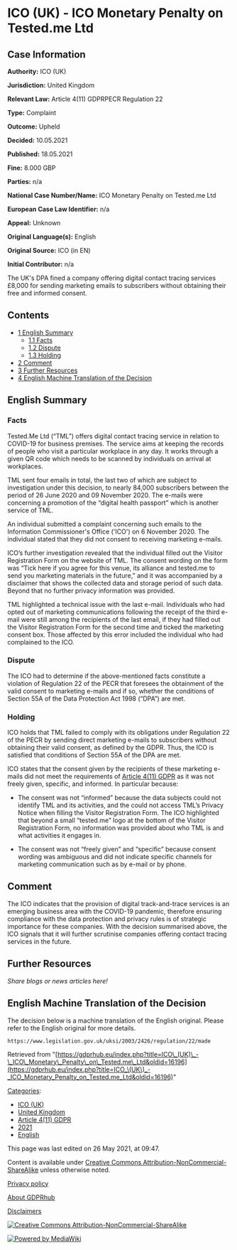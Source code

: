 # ICO (UK) - ICO Monetary Penalty on Tested.me Ltd

## Case Information

**Authority:** ICO (UK)

**Jurisdiction:** United Kingdom

**Relevant Law:** Article 4(11) GDPRPECR Regulation 22

**Type:** Complaint

**Outcome:** Upheld

**Decided:** 10.05.2021

**Published:** 18.05.2021

**Fine:** 8.000 GBP

**Parties:** n/a

**National Case Number/Name:** ICO Monetary Penalty on Tested.me Ltd

**European Case Law Identifier:** n/a

**Appeal:** Unknown

**Original Language(s):** English

**Original Source:** ICO (in EN)

**Initial Contributor:** n/a

The UK's DPA fined a company offering digital contact tracing services £8,000 for sending marketing emails to subscribers without obtaining their free and informed consent.

## Contents

*   [1 English Summary](#English_Summary)
    *   [1.1 Facts](#Facts)
    *   [1.2 Dispute](#Dispute)
    *   [1.3 Holding](#Holding)
*   [2 Comment](#Comment)
*   [3 Further Resources](#Further_Resources)
*   [4 English Machine Translation of the Decision](#English_Machine_Translation_of_the_Decision)

## English Summary

### Facts

Tested.Me Ltd (“TML”) offers digital contact tracing service in relation to COVID-19 for business premises. The service aims at keeping the records of people who visit a particular workplace in any day. It works through a given QR code which needs to be scanned by individuals on arrival at workplaces.

TML sent four emails in total, the last two of which are subject to investigation under this decision, to nearly 84,000 subscribers between the period of 26 June 2020 and 09 November 2020. The e-mails were concerning a promotion of the “digital health passport” which is another service of TML.

An individual submitted a complaint concerning such emails to the Information Commissioner's Office ('ICO') on 6 November 2020. The individual stated that they did not consent to receiving marketing e-mails.

ICO’s further investigation revealed that the individual filled out the Visitor Registration Form on the website of TML. The consent wording on the form was “Tick here if you agree for this venue, its alliance and tested.me to send you marketing materials in the future,” and it was accompanied by a disclaimer that shows the collected data and storage period of such data. Beyond that no further privacy information was provided.

TML highlighted a technical issue with the last e-mail. Individuals who had opted out of marketing communications following the receipt of the third e-mail were still among the recipients of the last email, if they had filled out the Visitor Registration Form for the second time and ticked the marketing consent box. Those affected by this error included the individual who had complained to the ICO.

### Dispute

The ICO had to determine if the above-mentioned facts constitute a violation of Regulation 22 of the PECR that foresees the obtainment of the valid consent to marketing e-mails and if so, whether the conditions of Section 55A of the Data Protection Act 1998 (“DPA”) are met.

### Holding

ICO holds that TML failed to comply with its obligations under Regulation 22 of the PECR by sending direct marketing e-mails to subscribers without obtaining their valid consent, as defined by the GDPR. Thus, the ICO is satisfied that conditions of Section 55A of the DPA are met.

ICO states that the consent given by the recipients of these marketing e-mails did not meet the requirements of [Article 4(11) GDPR](/index.php?title=Article_4_GDPR#11 "Article 4 GDPR") as it was not freely given, specific, and informed. In particular because:

*   The consent was not “informed” because the data subjects could not identify TML and its activities, and the could not access TML’s Privacy Notice when filling the Visitor Registration Form. The ICO highlighted that beyond a small “tested.me” logo at the bottom of the Visitor Registration Form, no information was provided about who TML is and what activities it engages in.

*   The consent was not “freely given” and “specific” because consent wording was ambiguous and did not indicate specific channels for marketing communication such as by e-mail or by phone.

## Comment

The ICO indicates that the provision of digital track-and-trace services is an emerging business area with the COVID-19 pandemic, therefore ensuring compliance with the data protection and privacy rules is of strategic importance for these companies. With the decision summarised above, the ICO signals that it will further scrutinise companies offering contact tracing services in the future.

## Further Resources

_Share blogs or news articles here!_

## English Machine Translation of the Decision

The decision below is a machine translation of the English original. Please refer to the English original for more details.

```
https://www.legislation.gov.uk/uksi/2003/2426/regulation/22/made

```

Retrieved from "[https://gdprhub.eu/index.php?title=ICO\_(UK)\_-\_ICO\_Monetary\_Penalty\_on\_Tested.me\_Ltd&oldid=16196](https://gdprhub.eu/index.php?title=ICO_\(UK\)_-_ICO_Monetary_Penalty_on_Tested.me_Ltd&oldid=16196)"

[Categories](/index.php?title=Special:Categories "Special:Categories"):

*   [ICO (UK)](/index.php?title=Category:ICO_\(UK\) "Category:ICO (UK)")
*   [United Kingdom](/index.php?title=Category:United_Kingdom "Category:United Kingdom")
*   [Article 4(11) GDPR](/index.php?title=Category:Article_4\(11\)_GDPR "Category:Article 4(11) GDPR")
*   [2021](/index.php?title=Category:2021 "Category:2021")
*   [English](/index.php?title=Category:English "Category:English")

This page was last edited on 26 May 2021, at 09:47.

Content is available under [Creative Commons Attribution-NonCommercial-ShareAlike](https://creativecommons.org/licenses/by-nc-sa/4.0/) unless otherwise noted.

[Privacy policy](/index.php?title=GDPRhub:Privacy_policy)

[About GDPRhub](/index.php?title=GDPRhub:About)

[Disclaimers](/index.php?title=GDPRhub:General_disclaimer)

[![Creative Commons Attribution-NonCommercial-ShareAlike](/resources/assets/licenses/cc-by-nc-sa.png)](https://creativecommons.org/licenses/by-nc-sa/4.0/)

[![Powered by MediaWiki](/resources/assets/poweredby_mediawiki_88x31.png)](https://www.mediawiki.org/)